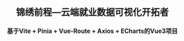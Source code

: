 <h2 align="center">锦绣前程—云端就业数据可视化开拓者</h2>

<h4 align="center">基于Vite + Pinia + Vue-Route + Axios + ECharts的Vue3项目</h3> 


